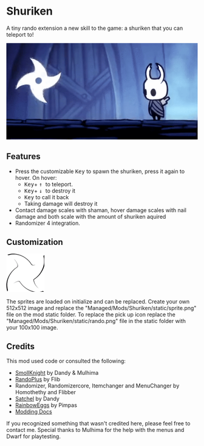 # Shuriken

A tiny rando extension a new skill to the game: a shuriken that you can teleport to!

![](shu.gif)

## Features


* Press the customizable <kbd>Key</kbd> to spawn the shuriken, press it again to hover. On hover:
  * <kbd>Key</kbd>+ <kbd> ↑ </kbd> to teleport.
  * <kbd>Key</kbd>+ <kbd> ↓ </kbd> to destroy it
  * <kbd>Key</kbd> to call it back
  * Taking damage will destroy it
* Contact damage scales with shaman, hover damage scales with nail damage and both scale with the amount of shuriken aquired
* Randomizer 4 integration.

## Customization
![](static/rando.png)

The sprites are loaded on initialize and can be replaced. Create your own 512x512 image and replace the "Managed/Mods/Shuriken/static/sprite.png" file on the mod static folder. To replace the pick up icon replace the "Managed/Mods/Shuriken/static/rando.png" file in the static folder with your 100x100 image. 

## Credits

This mod used code or consulted the following:
* [SmollKnight](https://github.com/PrashantMohta/Smolknight) by Dandy & Mulhima
* [RandoPlus](https://github.com/flibber-hk/HollowKnight.RandoPlus) by Flib
* Randomizer, Randomizercore, Itemchanger and MenuChanger by Homothethy and Flibber
* [Satchel](https://github.com/PrashantMohta/Satchel) by Dandy
* [RainbowEggs](https://github.com/dpinela/RainbowEggs) by Pimpas
* [Modding Docs](https://prashantmohta.github.io/ModdingDocs/)

If you recognized something that wasn't credited here, please feel free to contact me.
Special thanks to Mulhima for the help with the menus and Dwarf for playtesting.
